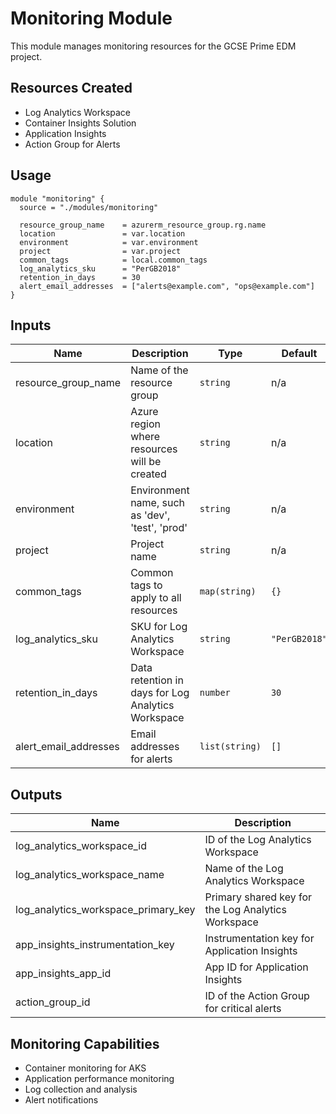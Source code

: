 # Monitoring Module

This module manages monitoring resources for the GCSE Prime EDM project.

## Resources Created

- Log Analytics Workspace
- Container Insights Solution
- Application Insights
- Action Group for Alerts

## Usage

```hcl
module "monitoring" {
  source = "./modules/monitoring"

  resource_group_name    = azurerm_resource_group.rg.name
  location               = var.location
  environment            = var.environment
  project                = var.project
  common_tags            = local.common_tags
  log_analytics_sku      = "PerGB2018"
  retention_in_days      = 30
  alert_email_addresses  = ["alerts@example.com", "ops@example.com"]
}
```

## Inputs

| Name | Description | Type | Default | Required |
|------|-------------|------|---------|:--------:|
| resource_group_name | Name of the resource group | `string` | n/a | yes |
| location | Azure region where resources will be created | `string` | n/a | yes |
| environment | Environment name, such as 'dev', 'test', 'prod' | `string` | n/a | yes |
| project | Project name | `string` | n/a | yes |
| common_tags | Common tags to apply to all resources | `map(string)` | `{}` | no |
| log_analytics_sku | SKU for Log Analytics Workspace | `string` | `"PerGB2018"` | no |
| retention_in_days | Data retention in days for Log Analytics Workspace | `number` | `30` | no |
| alert_email_addresses | Email addresses for alerts | `list(string)` | `[]` | no |

## Outputs

| Name | Description |
|------|-------------|
| log_analytics_workspace_id | ID of the Log Analytics Workspace |
| log_analytics_workspace_name | Name of the Log Analytics Workspace |
| log_analytics_workspace_primary_key | Primary shared key for the Log Analytics Workspace |
| app_insights_instrumentation_key | Instrumentation key for Application Insights |
| app_insights_app_id | App ID for Application Insights |
| action_group_id | ID of the Action Group for critical alerts |

## Monitoring Capabilities

- Container monitoring for AKS
- Application performance monitoring
- Log collection and analysis
- Alert notifications 